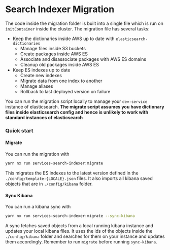 # Search Indexer Migration

The code inside the migration folder is built into a single file which is run
on `initContainer` inside the cluster. The migration file has several tasks:

- Keep the dictionaries inside AWS up to date with `elasticsearch-dictionaries`
  - Manage files inside S3 buckets
  - Create packages inside AWS ES
  - Associate and disassociate packages with AWS ES domains
  - Cleanup old packages inside AWS ES
- Keep ES indexes up to date
  - Create new indexes
  - Migrate data from one index to another
  - Manage aliases
  - Rollback to last deployed version on failure

You can run the migration script locally to manage your `dev-service` instance
of elasticsearch. **The migrate script assumes you have dictionary files inside
elasticsearch config and hence is unlikely to work with standard instances of
elasticsearch**

### Quick start

#### Migrate

You can run the migration with

```bash
yarn nx run services-search-indexer:migrate
```

This migrates the ES indexes to the latest version defined in the
`./config/template-{LOCALE}.json` files. It also imports all kibana saved
objects that are in `./config/kibana` folder.

#### Sync Kibana

You can run a kibana sync with

```bash
yarn nx run services-search-indexer:migrate --sync-kibana
```

A sync fetches saved objects from a local running kibana instance and updates
your local kibana files. It uses the ids of the objects inside the
`./config/kibana` folder and searches for them on your instance and updates
them accordingly. Remember to run `migrate` before running `sync-kibana`.
